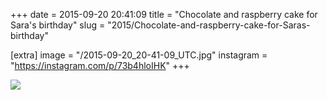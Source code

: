 +++
date = 2015-09-20 20:41:09
title = "Chocolate and raspberry cake for Sara's birthday"
slug = "2015/Chocolate-and-raspberry-cake-for-Saras-birthday"

[extra]
image = "/2015-09-20_20-41-09_UTC.jpg"
instagram = "https://instagram.com/p/73b4hloIHK"
+++

<img src="/2015-09-20_20-41-09_UTC.jpg" />

